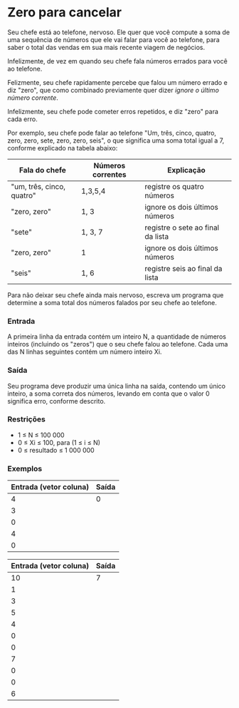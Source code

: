 # Zero para cancelar

Seu chefe está ao telefone, nervoso. Ele quer que você compute a soma de uma sequência de números que ele vai falar para você ao telefone, para saber o total das vendas em sua mais recente viagem de negócios.

Infelizmente, de vez em quando seu chefe fala números errados para você ao telefone.

Felizmente, seu chefe rapidamente percebe que falou um número errado e diz "zero", que como combinado previamente quer dizer *ignore o último número corrente*.

Infelizmente, seu chefe pode cometer erros repetidos, e diz "zero" para cada erro.

Por exemplo, seu chefe pode falar ao telefone "Um, três, cinco, quatro, zero, zero, sete, zero, zero, seis", o que significa uma soma total igual a 7, conforme explicado na tabela abaixo:

| Fala do chefe             | Números correntes | Explicação                        |
| ------------------------- | ----------------- | --------------------------------- |
| "um, três, cinco, quatro" | 1,3,5,4           | registre os quatro números        |
| "zero, zero"              | 1, 3              | ignore os dois últimos números    |
| "sete"                    | 1, 3, 7           | registre o sete ao final da lista |
| "zero, zero"              | 1                 | ignore os dois últimos números    |
| "seis"                    | 1, 6              | registre seis ao final da lista   |

Para não deixar seu chefe ainda mais nervoso, escreva um programa que determine a soma total dos números falados por seu chefe ao telefone.

### Entrada

A primeira linha da entrada contém um inteiro N, a quantidade de números inteiros (incluindo os "zeros") que o seu chefe falou ao telefone. Cada uma das N linhas seguintes contém um número inteiro Xi.

### Saída

Seu programa deve produzir uma única linha na saída, contendo um único inteiro, a soma correta dos números, levando em conta que o valor 0 significa erro, conforme descrito.

### Restrições

- 1 ≤ N ≤ 100 000
- 0 ≤ Xi ≤ 100, para (1 ≤ i ≤ N)
- 0 ≤ resultado ≤ 1 000 000

### Exemplos

| **Entrada (vetor coluna)** | **Saída** |
| -------------------------- | --------- |
| 4                          | 0         | 
| 3                          |           |
| 0                          |           | 
| 4                          |           | 
| 0                          |           |
 

| **Entrada (vetor coluna)** | **Saída** |
| -------------------------- | --------- |
| 10                         | 7         |
| 1                          |           |
| 3                          |           |
| 5                          |           |
| 4                          |           |
| 0                          |           |
| 0                          |           |
| 7                          |           |
| 0                          |           |
| 0                          |           |
| 6                          |           |

 
